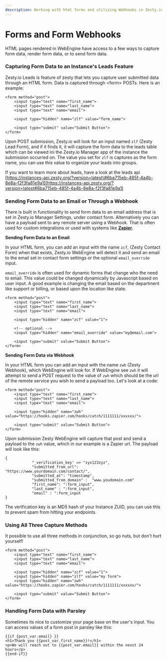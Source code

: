```yaml
---
description: Working with html forms and utilizing Webhooks in Zesty.io WebEngine
---
```


# Forms and Form Webhooks

HTML pages rendered in WebEngine have access to a few ways to capture form data, render form data, or to send form data. 

### Capturing Form Data to an Instance's Leads Feature

Zesty.io Leads is feature of zesty that lets you capture user submitted data through an HTML form. Data is captured through &lt;form&gt; POSTs. Here is an example:

```text
<form method="post">
    <input type="text" name="first_name">
    <input type="text" name="last_name">
    <input type="text" name="email">
    
    <input type="hidden" name="zlf" value="form_name">
    
    <input type="submit" value="Submit Button">
</form>

```

Upon POST submission, Zesty.io will look for an input named `zlf` \(Zesty Lead Form\), and if it finds it, it will capture the form data to the leads table which can be viewed ini the Zesty.io Manager app of the instance the submission occurred on. The value you set for `zlf` is captures as the form name, you can use this value to organize your leads into groups.

If you want to learn more about leads, have a look at the leads api [https://instances-api.zesty.org/?version=latest\#6ba715eb-485f-4a4b-8e8a-f2f3fa81e9a1](https://instances-api.zesty.org/?version=latest#6ba715eb-485f-4a4b-8e8a-f2f3fa81e9a1)

### Sending Form Data to an Email or Through a Webhook

There is built in functionality to send form data to an email address that is set in Zesty.io Manager Settings, under contact form. Alternatively you can have a payload sent to any remote server using a Webhook. That is often used for custom integrations or used with systems like [**Zapier**](https://zapier.com/).  

**Sending Form Data to an Email**

In your HTML form, you can add an input with the name `zcf`, \(Zesty Contact Form\) when that exists, Zesty.io WebEngine will detect it and send an email to the email set in contact form settings or the optional `email_override` input.

`email_override` is often used for dynamic forms that change who the need to email. This value could be changed dynamically by Javascript based on user input. A good example is changing the email based on the department like support or billing, or based upon the location like state.

```text
<form method="post">
    <input type="text" name="first_name">
    <input type="text" name="last_name">
    <input type="text" name="email">
    
    <input type="hidden" name="zcf" value="1">
    
    <!-- optional -->
    <input type="hidden" name="email_override" value="my@email.com">
    
    <input type="submit" value="Submit Button">
</form>
```

**Sending Form Data via Webhook**

In your HTML form you can add an input with the name `zwh` \(Zesty Webhook\), which WebEngine will look for. If WebEngine see `zwh` it will attempt to send a POST request to the value of `zwh` which should be the url of the remote service you wish to send a payload too. Let's look at a code:

```text
<form method="post">
    <input type="text" name="first_name">
    <input type="text" name="last_name">
    <input type="text" name="email">
    
    <input type="hidden" name="zwh" value="https://hooks.zapier.com/hooks/catch/1111111/xxxxxx/">
    
    <input type="submit" value="Submit Button">
</form>
```

Upon submission Zesty WebEngine will capture that post and send a payload to the `zwh` value, which in our example is a Zapier url. The payload will look like this:

```text
{
            "_verification_key' => "zyx123zyz",
            "submitted_from_url": "https://www.yourdomain.com/contact/",
            "submitted_at": "timestamp",
            "submitted_from_domain" :  "www.youdomain.com"
            "first_name": ":form_input",
            "last_name" : ":form_input",
            "email" : ":form_input
}
```

The verification key is an MD5 hash of your Instance ZUID, you can use this to prevent spam from hitting your endpoints. 

### Using All Three Capture Methods

It possible to use all three methods in conjunction, so go nuts, but don't hurt yourself!

```text
<form method="post">
    <input type="text" name="first_name">
    <input type="text" name="last_name">
    <input type="text" name="email">
    
    <input type="hidden" name="zcf" value="1">
    <input type="hidden" name="zlf" value="my form">     
    <input type="hidden" name="zwh" value="https://hooks.zapier.com/hooks/catch/1111111/xxxxxx/">
    
    <input type="submit" value="Submit Button">
</form>
```

### Handling Form Data with Parsley

Sometimes its nice to customize your page base on the user's input. You can access values of a form post in parsley like this:

```text
{{if {post_var.email} }}
<h1>Thank you {{post_var.first_name}}!</h1>
<p>We will reach out to {{post_var.email}} within the nexst 24 hours</p>
{{end-if}}
```



